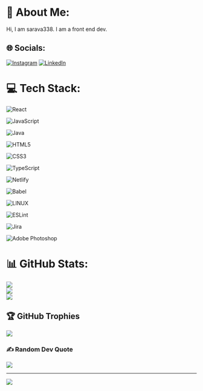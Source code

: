 # 💫 About Me:
Hi, I am sarava338. I am a front end dev.

## 🌐 Socials:
[![Instagram](https://img.shields.io/badge/Instagram-%23E4405F.svg?logo=Instagram&logoColor=white)](https://instagram.com/sarava338) [![LinkedIn](https://img.shields.io/badge/LinkedIn-%230077B5.svg?logo=linkedin&logoColor=white)](https://linkedin.com/in/sarava338) 

# 💻 Tech Stack:
![React](https://img.shields.io/badge/react-%2320232a.svg?style=for-the-badge&logo=react&logoColor=%2361DAFB) 


![JavaScript](https://img.shields.io/badge/javascript-%23323330.svg?style=for-the-badge&logo=javascript&logoColor=%23F7DF1E) 

![Java](https://img.shields.io/badge/java-%23ED8B00.svg?style=for-the-badge&logo=java&logoColor=white) 

![HTML5](https://img.shields.io/badge/html5-%23E34F26.svg?style=for-the-badge&logo=html5&logoColor=white) 

![CSS3](https://img.shields.io/badge/css3-%231572B6.svg?style=for-the-badge&logo=css3&logoColor=white) 

![TypeScript](https://img.shields.io/badge/typescript-%23007ACC.svg?style=for-the-badge&logo=typescript&logoColor=white)

![Netlify](https://img.shields.io/badge/netlify-%23000000.svg?style=for-the-badge&logo=netlify&logoColor=#00C7B7) 

![Babel](https://img.shields.io/badge/Babel-F9DC3e?style=for-the-badge&logo=babel&logoColor=black) 

![LINUX](https://img.shields.io/badge/Linux-FCC624?style=for-the-badge&logo=linux&logoColor=black) 

![ESLint](https://img.shields.io/badge/ESLint-4B3263?style=for-the-badge&logo=eslint&logoColor=white) 

![Jira](https://img.shields.io/badge/jira-%230A0FFF.svg?style=for-the-badge&logo=jira&logoColor=white) 

![Adobe Photoshop](https://img.shields.io/badge/adobephotoshop-%2331A8FF.svg?style=for-the-badge&logo=adobephotoshop&logoColor=white) 

# 📊 GitHub Stats:
![](https://github-readme-stats.vercel.app/api?username=sarava338&theme=dark&hide_border=false&include_all_commits=true&count_private=false)<br/>
![](https://github-readme-streak-stats.herokuapp.com/?user=sarava338&theme=dark&hide_border=false)<br/>
![](https://github-readme-stats.vercel.app/api/top-langs/?username=sarava338&theme=dark&hide_border=false&include_all_commits=true&count_private=false&layout=compact)

## 🏆 GitHub Trophies
![](https://github-profile-trophy.vercel.app/?username=sarava338&theme=radical&no-frame=true&no-bg=true&margin-w=4)

### ✍️ Random Dev Quote
![](https://quotes-github-readme.vercel.app/api?type=horizontal&theme=radical)

---
[![](https://visitcount.itsvg.in/api?id=sarava338&icon=0&color=0)](https://visitcount.itsvg.in)

<!-- Proudly created with GPRM ( https://gprm.itsvg.in ) -->